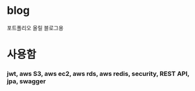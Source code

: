 <h1>blog</h1>
포트폴리오 올릴 블로그용

<h1>사용함</h1>
<h3>jwt, aws S3, aws ec2, aws rds, aws redis, security, REST API, jpa, swagger</h3>
